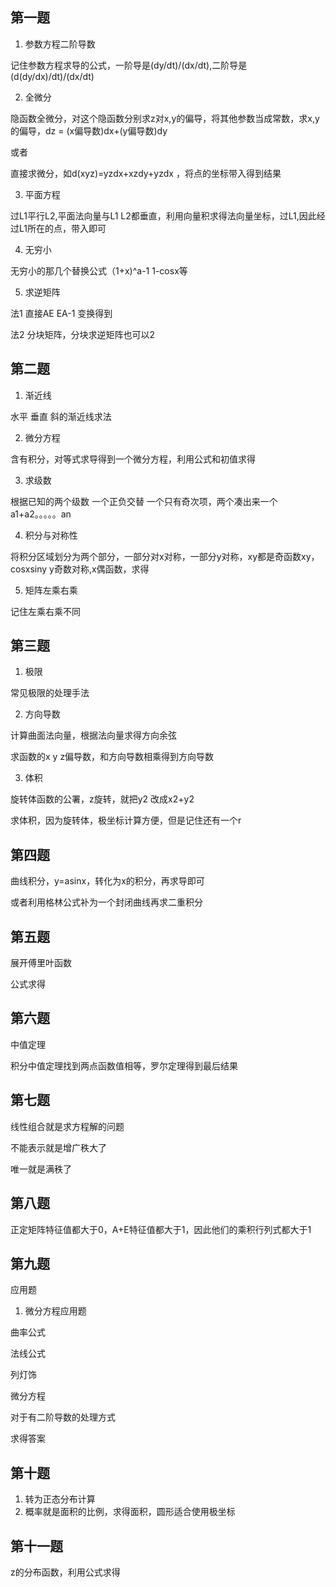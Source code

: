 ## 第一题

1.  参数方程二阶导数

记住参数方程求导的公式，一阶导是(dy/dt)/(dx/dt),二阶导是(d(dy/dx)/dt)/(dx/dt)

2. 全微分

隐函数全微分，对这个隐函数分别求z对x,y的偏导，将其他参数当成常数，求x,y的偏导，dz = (x偏导数)dx+(y偏导数)dy

或者

直接求微分，如d(xyz)=yzdx+xzdy+yzdx ，将点的坐标带入得到结果

3. 平面方程

过L1平行L2,平面法向量与L1 L2都垂直，利用向量积求得法向量坐标，过L1,因此经过L1所在的点，带入即可

4. 无穷小

无穷小的那几个替换公式（1+x)^a-1    1-cosx等

5. 求逆矩阵

法1 直接AE EA-1 变换得到

法2 分块矩阵，分块求逆矩阵也可以2

## 第二题

1. 渐近线

水平 垂直 斜的渐近线求法

2. 微分方程

含有积分，对等式求导得到一个微分方程，利用公式和初值求得

3. 求级数

根据已知的两个级数 一个正负交替 一个只有奇次项，两个凑出来一个a1+a2。。。。。an

4. 积分与对称性

将积分区域划分为两个部分，一部分对x对称，一部分y对称，xy都是奇函数xy，cosxsiny y奇数对称,x偶函数，求得

5. 矩阵左乘右乘

记住左乘右乘不同

## 第三题

1. 极限

常见极限的处理手法

2. 方向导数

计算曲面法向量，根据法向量求得方向余弦

求函数的x y z偏导数，和方向导数相乘得到方向导数

3. 体积

旋转体函数的公署，z旋转，就把y2 改成x2+y2

求体积，因为旋转体，极坐标计算方便，但是记住还有一个r

## 第四题

曲线积分，y=asinx，转化为x的积分，再求导即可

或者利用格林公式补为一个封闭曲线再求二重积分

## 第五题

展开傅里叶函数

公式求得

## 第六题

中值定理

积分中值定理找到两点函数值相等，罗尔定理得到最后结果

## 第七题

线性组合就是求方程解的问题

不能表示就是增广秩大了

唯一就是满秩了

## 第八题

正定矩阵特征值都大于0，A+E特征值都大于1，因此他们的乘积行列式都大于1

## 第九题

应用题

1. 微分方程应用题

曲率公式

法线公式

列灯饰

微分方程

对于有二阶导数的处理方式

求得答案

## 第十题

1. 转为正态分布计算
2. 概率就是面积的比例，求得面积，圆形适合使用极坐标

## 第十一题

z的分布函数，利用公式求得




